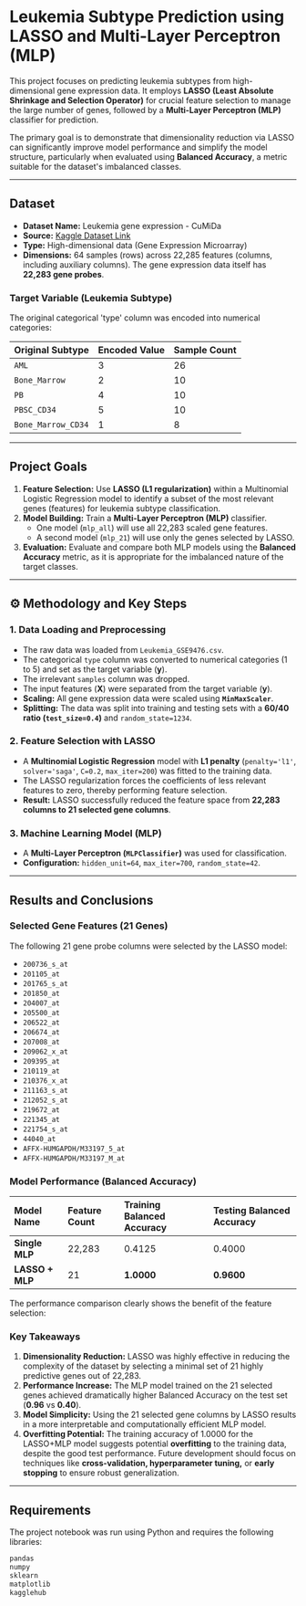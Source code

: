 # Leukemia Subtype Prediction using LASSO and Multi-Layer Perceptron (MLP)

This project focuses on predicting leukemia subtypes from high-dimensional gene expression data. It employs **LASSO (Least Absolute Shrinkage and Selection Operator)** for crucial feature selection to manage the large number of genes, followed by a **Multi-Layer Perceptron (MLP)** classifier for prediction.

The primary goal is to demonstrate that dimensionality reduction via LASSO can significantly improve model performance and simplify the model structure, particularly when evaluated using **Balanced Accuracy**, a metric suitable for the dataset's imbalanced classes.

---

## Dataset

* **Dataset Name:** Leukemia gene expression - CuMiDa
* **Source:** [Kaggle Dataset Link](https://www.kaggle.com/datasets/brunogrisci/leukemia-gene-expression-cumida)
* **Type:** High-dimensional data (Gene Expression Microarray)
* **Dimensions:** 64 samples (rows) across 22,285 features (columns, including auxiliary columns). The gene expression data itself has **22,283 gene probes**.

### Target Variable (Leukemia Subtype)
The original categorical 'type' column was encoded into numerical categories:

| Original Subtype | Encoded Value | Sample Count |
| :--------------- | :------------ | :----------- |
| `AML`            | 3             | 26           |
| `Bone_Marrow`    | 2             | 10           |
| `PB`             | 4             | 10           |
| `PBSC_CD34`      | 5             | 10           |
| `Bone_Marrow_CD34` | 1             | 8            |

---

## Project Goals

1.  **Feature Selection:** Use **LASSO (L1 regularization)** within a Multinomial Logistic Regression model to identify a subset of the most relevant genes (features) for leukemia subtype classification.
2.  **Model Building:** Train a **Multi-Layer Perceptron (MLP)** classifier.
    * One model (`mlp_all`) will use all 22,283 scaled gene features.
    * A second model (`mlp_21`) will use only the genes selected by LASSO.
3.  **Evaluation:** Evaluate and compare both MLP models using the **Balanced Accuracy** metric, as it is appropriate for the imbalanced nature of the target classes.

---

## ⚙️ Methodology and Key Steps

### 1. Data Loading and Preprocessing
* The raw data was loaded from `Leukemia_GSE9476.csv`.
* The categorical `type` column was converted to numerical categories (1 to 5) and set as the target variable ($\mathbf{y}$).
* The irrelevant `samples` column was dropped.
* The input features ($\mathbf{X}$) were separated from the target variable ($\mathbf{y}$).
* **Scaling:** All gene expression data were scaled using **`MinMaxScaler`**.
* **Splitting:** The data was split into training and testing sets with a **60/40 ratio (`test_size=0.4`)** and `random_state=1234`.

### 2. Feature Selection with LASSO
* A **Multinomial Logistic Regression** model with **L1 penalty** (`penalty='l1'`, `solver='saga'`, `C=0.2`, `max_iter=200`) was fitted to the training data.
* The LASSO regularization forces the coefficients of less relevant features to zero, thereby performing feature selection.
* **Result:** LASSO successfully reduced the feature space from **22,283 columns to 21 selected gene columns**.

### 3. Machine Learning Model (MLP)
* A **Multi-Layer Perceptron (`MLPClassifier`)** was used for classification.
* **Configuration:** `hidden_unit=64`, `max_iter=700`, `random_state=42`.

---

## Results and Conclusions

### Selected Gene Features (21 Genes)
The following 21 gene probe columns were selected by the LASSO model:

* `200736_s_at`
* `201105_at`
* `201765_s_at`
* `201850_at`
* `204007_at`
* `205500_at`
* `206522_at`
* `206674_at`
* `207008_at`
* `209062_x_at`
* `209395_at`
* `210119_at`
* `210376_x_at`
* `211163_s_at`
* `212052_s_at`
* `219672_at`
* `221345_at`
* `221754_s_at`
* `44040_at`
* `AFFX-HUMGAPDH/M33197_5_at`
* `AFFX-HUMGAPDH/M33197_M_at`

### Model Performance (Balanced Accuracy)

| Model Name | Feature Count | Training Balanced Accuracy | Testing Balanced Accuracy |
| :--- | :--- | :--- | :--- |
| **Single MLP** | 22,283 | 0.4125 | 0.4000 |
| **LASSO + MLP** | 21 | **1.0000** | **0.9600** |

The performance comparison clearly shows the benefit of the feature selection:

### Key Takeaways

1.  **Dimensionality Reduction:** LASSO was highly effective in reducing the complexity of the dataset by selecting a minimal set of 21 highly predictive genes out of 22,283.
2.  **Performance Increase:** The MLP model trained on the 21 selected genes achieved dramatically higher Balanced Accuracy on the test set ($\mathbf{0.96}$ vs $\mathbf{0.40}$).
3.  **Model Simplicity:** Using the 21 selected gene columns by LASSO results in a more interpretable and computationally efficient MLP model.
4.  **Overfitting Potential:** The training accuracy of $1.0000$ for the LASSO+MLP model suggests potential **overfitting** to the training data, despite the good test performance. Future development should focus on techniques like **cross-validation, hyperparameter tuning,** or **early stopping** to ensure robust generalization.

---

## Requirements

The project notebook was run using Python and requires the following libraries:

```bash
pandas
numpy
sklearn
matplotlib
kagglehub
